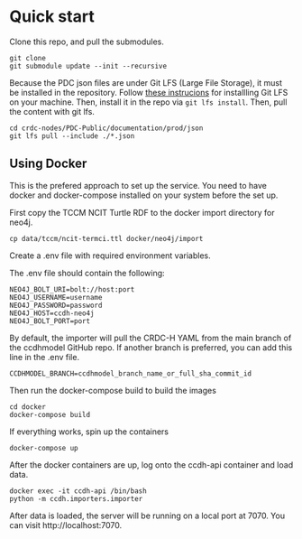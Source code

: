 # Quick start

Clone this repo, and pull the submodules. 

```shell
git clone 
git submodule update --init --recursive
```

Because the PDC json files are under Git LFS (Large File Storage), it must be installed in the repository. Follow [these instrucions](https://git-lfs.github.com/) for installling Git LFS on your machine. Then, install it in the repo via `git lfs install`. Then, pull the content with git lfs.

```shell
cd crdc-nodes/PDC-Public/documentation/prod/json
git lfs pull --include ./*.json
```

## Using Docker

This is the prefered approach to set up the service. You need to have
docker and docker-compose installed on your system before the set up. 

First copy the TCCM NCIT Turtle RDF to the docker import directory for neo4j. 

```shell
cp data/tccm/ncit-termci.ttl docker/neo4j/import
```

Create a .env file with required environment variables. 

The .env file should contain the following:

```
NEO4J_BOLT_URI=bolt://host:port
NEO4J_USERNAME=username
NEO4J_PASSWORD=password
NEO4J_HOST=ccdh-neo4j
NEO4J_BOLT_PORT=port
```

By default, the importer will pull the CRDC-H YAML from the main branch of the ccdhmodel GitHub repo. 
If another branch is preferred, you can add this line in the .env file.

```shell
CCDHMODEL_BRANCH=ccdhmodel_branch_name_or_full_sha_commit_id
```

Then run the docker-compose build to build the images

```shell
cd docker
docker-compose build
```

If everything works, spin up the containers

```shell
docker-compose up
```

After the docker containers are up, log onto the ccdh-api container and
load data. 

```shell
docker exec -it ccdh-api /bin/bash
python -m ccdh.importers.importer
```

After data is loaded, the server will be running on a local port at 7070. You can visit
http://localhost:7070. 
